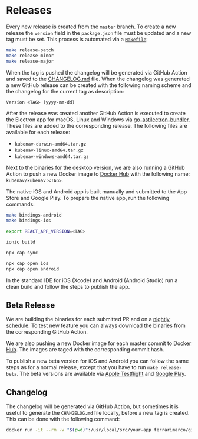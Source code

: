 # Releases

Every new release is created from the `master` branch. To create a new release the `version` field in the `package.json` file must be updated and a new tag must be set. This process is automated via a [`Makefile`](https://github.com/kubenav/kubenav/blob/master/Makefile):

```sh
make release-patch
make release-minor
make release-major
```

When the tag is pushed the changelog will be generated via GitHub Action and saved to the [CHANGELOG.md](https://github.com/kubenav/kubenav/blob/master/CHANGELOG.md) file. When the changelog was generated a new GitHub release can be created with the following naming scheme and the changelog for the current tag as description:

```txt
Version <TAG> (yyyy-mm-dd)
```

After the release was created another GitHub Action is executed to create the Electron app for macOS, Linux and Windows via [go-astilectron-bundler](https://github.com/asticode/go-astilectron-bundler). These files are added to the corresponding release. The following files are available for each release:

- `kubenav-darwin-amd64.tar.gz`
- `kubenav-linux-amd64.tar.gz`
- `kubenav-windows-amd64.tar.gz`

Next to the binaries for the desktop version, we are also running a GitHub Action to push a new Docker image to [Docker Hub](https://hub.docker.com/r/kubenav/kubenav) with the following name: `kubenav/kubenav:<TAG>`.

The native iOS and Android app is built manually and submitted to the App Store and Google Play. To prepare the native app, run the following commands:

```sh
make bindings-android
make bindings-ios

export REACT_APP_VERSION=<TAG>

ionic build

npx cap sync

npx cap open ios
npx cap open android
```

In the standard IDE for iOS (Xcode) and Android (Android Studio) run a clean build and follow the steps to publish the app.

## Beta Release

We are building the binaries for each submitted PR and on a [nightly schedule](https://github.com/kubenav/kubenav/actions?query=workflow%3ABuild+event%3Aschedule). To test new feature you can always download the binaries from the corresponding GitHub Action.

We are also pushing a new Docker image for each master commit to [Docker Hub](https://hub.docker.com/r/kubenav/kubenav). The images are taged with the corresponding commit hash.

To publish a new beta version for iOS and Android you can follow the same steps as for a normal release, except that you have to run `make release-beta`. The beta versions are available via [Apple Testflight](https://testflight.apple.com/join/RQUFGkHi) and [Google Play](https://play.google.com/apps/testing/io.kubenav.kubenav).

## Changelog

The changelog will be generated via GitHub Action, but sometimes it is useful to generate the `CHANGELOG.md` file locally, before a new tag is created. This can be done with the following command:

```sh
docker run -it --rm -v "$(pwd)":/usr/local/src/your-app ferrarimarco/github-changelog-generator --user=kubenav --project=kubenav --token=<TOKEN>
```
